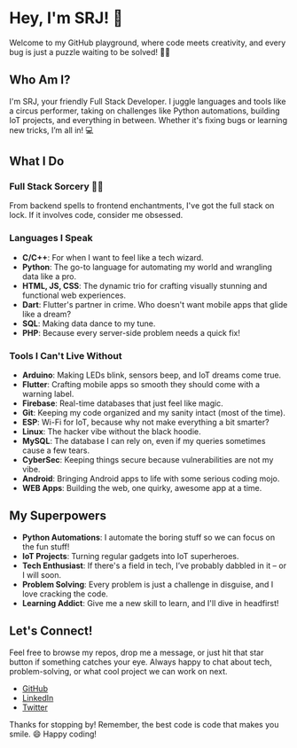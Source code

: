 # Hey, I'm SRJ! 👋

Welcome to my GitHub playground, where code meets creativity, and every bug is just a puzzle waiting to be solved! 🧩✨

## Who Am I?

I'm SRJ, your friendly Full Stack Developer. I juggle languages and tools like a circus performer, taking on challenges like Python automations, building IoT projects, and everything in between. Whether it's fixing bugs or learning new tricks, I’m all in! 💻

## What I Do

### Full Stack Sorcery 🧙‍♂️
From backend spells to frontend enchantments, I've got the full stack on lock. If it involves code, consider me obsessed.

### Languages I Speak
- **C/C++**: For when I want to feel like a tech wizard.
- **Python**: The go-to language for automating my world and wrangling data like a pro.
- **HTML, JS, CSS**: The dynamic trio for crafting visually stunning and functional web experiences.
- **Dart**: Flutter's partner in crime. Who doesn't want mobile apps that glide like a dream?
- **SQL**: Making data dance to my tune.
- **PHP**: Because every server-side problem needs a quick fix!

### Tools I Can't Live Without
- **Arduino**: Making LEDs blink, sensors beep, and IoT dreams come true.
- **Flutter**: Crafting mobile apps so smooth they should come with a warning label.
- **Firebase**: Real-time databases that just feel like magic.
- **Git**: Keeping my code organized and my sanity intact (most of the time).
- **ESP**: Wi-Fi for IoT, because why not make everything a bit smarter?
- **Linux**: The hacker vibe without the black hoodie.
- **MySQL**: The database I can rely on, even if my queries sometimes cause a few tears.
- **CyberSec**: Keeping things secure because vulnerabilities are not my vibe.
- **Android**: Bringing Android apps to life with some serious coding mojo.
- **WEB Apps**: Building the web, one quirky, awesome app at a time.

## My Superpowers

- **Python Automations**: I automate the boring stuff so we can focus on the fun stuff!
- **IoT Projects**: Turning regular gadgets into IoT superheroes.
- **Tech Enthusiast**: If there's a field in tech, I’ve probably dabbled in it – or I will soon.
- **Problem Solving**: Every problem is just a challenge in disguise, and I love cracking the code.
- **Learning Addict**: Give me a new skill to learn, and I'll dive in headfirst!

## Let's Connect!

Feel free to browse my repos, drop me a message, or just hit that star button if something catches your eye. Always happy to chat about tech, problem-solving, or what cool project we can work on next.

- [GitHub](https://github.com/your-username)
- [LinkedIn](https://linkedin.com/in/your-linkedin-profile)
- [Twitter](https://twitter.com/your-twitter-handle)

Thanks for stopping by! Remember, the best code is code that makes you smile. 😄 Happy coding!
